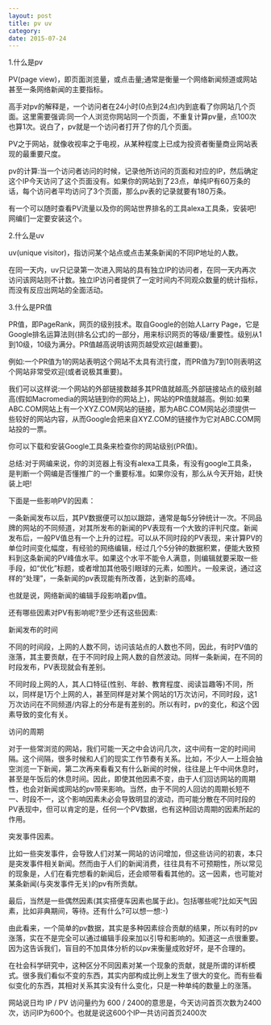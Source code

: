```yaml
---
layout: post
title: pv uv
category: 
date: 2015-07-24
---
```


1.什么是pv 

PV(page view)，即页面浏览量，或点击量;通常是衡量一个网络新闻频道或网站甚至一条网络新闻的主要指标。 

高手对pv的解释是，一个访问者在24小时(0点到24点)内到底看了你网站几个页面。这里需要强调:同一个人浏览你网站同一个页面，不重复计算pv量，点100次也算1次。说白了，pv就是一个访问者打开了你的几个页面。 

PV之于网站，就像收视率之于电视，从某种程度上已成为投资者衡量商业网站表现的最重要尺度。 

pv的计算:当一个访问者访问的时候，记录他所访问的页面和对应的IP，然后确定这个IP今天访问了这个页面没有。如果你的网站到了23点，单纯IP有60万条的话，每个访问者平均访问了3个页面，那么pv表的记录就要有180万条。 

有一个可以随时查看PV流量以及你的网站世界排名的工具alexa工具条，安装吧!网编们一定要安装这个。 

<!-- more -->

2.什么是uv 

uv(unique visitor)，指访问某个站点或点击某条新闻的不同IP地址的人数。 

在同一天内，uv只记录第一次进入网站的具有独立IP的访问者，在同一天内再次访问该网站则不计数。独立IP访问者提供了一定时间内不同观众数量的统计指标，而没有反应出网站的全面活动。 

3.什么是PR值 

PR值，即PageRank，网页的级别技术。取自Google的创始人Larry Page，它是Google排名运算法则(排名公式)的一部分，用来标识网页的等级/重要性。级别从1到10级，10级为满分。PR值越高说明该网页越受欢迎(越重要)。 

例如:一个PR值为1的网站表明这个网站不太具有流行度，而PR值为7到10则表明这个网站非常受欢迎(或者说极其重要)。 

我们可以这样说:一个网站的外部链接数越多其PR值就越高;外部链接站点的级别越高(假如Macromedia的网站链到你的网站上)，网站的PR值就越高。例如:如果ABC.COM网站上有一个XYZ.COM网站的链接，那为ABC.COM网站必须提供一些较好的网站内容，从而Google会把来自XYZ.COM的链接作为它对ABC.COM网站投的一票。 

你可以下载和安装Google工具条来检查你的网站级别(PR值)。 

总结:对于网编来说，你的浏览器上有没有alexa工具条，有没有google工具条，是判断一个网编是否懂推广的一个重要标准。如果你没有，那么从今天开始，赶快装上吧! 


下面是一些影响PV的因素： 

一条新闻发布以后，其PV数据便可以加以跟踪，通常是每5分钟统计一次。不同品牌的网站的不同频道，对其所发布的新闻的PV表现有一个大致的评判尺度。新闻发布后，一般PV值总有一个上升的过程。可以从不同时段的PV表现，来计算PV的单位时间变化幅度，有经验的网络编辑，经过几个5分钟的数据积累，便能大致预料到这条新闻的PV峰值水平。如果这个水平不能令人满意，则编辑就要采取一些手段，如“优化”标题，或者增加其他吸引眼球的元素，如图片。一般来说，通过这样的“处理”，一条新闻的pv表现能有所改善，达到新的高峰。 

也就是说，网络新闻的编辑手段影响着pv值。 

还有哪些因素对PV有影响呢?至少还有这些因素: 

新闻发布的时间 

不同的时间段，上网的人数不同，访问该站点的人数也不同，因此，有时PV值的涨落，其主要贡献，在于不同时段上网人数的自然波动。同样一条新闻，在不同的时段发布，PV表现就会有差别。 

不同时段上网的人，其人口特征(性别、年龄、教育程度、阅读旨趣等)不同，所以，同样是1万个上网的人，甚至同样是对某个网站的1万次访问，不同时段，这1万次访问在不同频道/内容上的分布是有差别的。所以有时，pv的变化，和这个因素导致的变化有关。 

访问的周期 

对于一些常浏览的网站，我们可能一天之中会访问几次，这中间有一定的时间间隔。这个间隔，很多时候和人们的现实工作节奏有关系。比如，不少人一上班会抽空浏览一下新闻，第二次再来看看又有什么新闻的时候，往往是上午中间休息时，甚至是午饭后的休息时间。因此，即使其他因素不变，由于人们回访网站的周期性，也会对新闻或网站的pv带来影响。当然，由于不同的人回访的周期长短不一、时段不一，这个影响因素未必会导致明显的波动，而可能分散在不同时段的PV表现中，但可以肯定的是，任何一个PV数据，也有这种回访周期的因素所起的作用。 

突发事件因素。 

比如一些突发事件，会导致人们对某一网站的访问增加，但这些访问的初衷，本只是突发事件相关新闻。然而由于人们的新闻消费，往往具有不可预期性，所以常见的现象是，人们在看完想看的新闻后，还会顺带看看其他的。这一因素，也可能对某条新闻(与突发事件无关)的pv有所贡献。 

最后，当然是一些偶然因素(其实搭便车因素也属于此)。包括哪些呢?比如天气因素，比如非典期间，等待。还有什么?可以想一想:-) 

由此看来，一个简单的pv数据，其实是多种因素综合贡献的结果，所以有时的pv涨落，实在不是完全可以通过编辑手段来加以引导和影响的。知道这一点很重要。因为这告诉我们，盲目的不加具体分析的以pv来衡量成败好坏，是不合理的。 

在社会科学研究中，这种区分不同因素对某一个现象的贡献，就是所谓的详析模式。很多我们看似不变的东西，其实内部构成比例上发生了很大的变化。而有些看似变化的东西，其相对关系其实没有什么变化，只是一种单纯的数量上的涨落。 


网站说日均 IP / PV 访问量约为 600 / 2400的意思是，今天访问首页次数为2400次，访问IP为600个。也就是说这600个IP一共访问首页2400次
